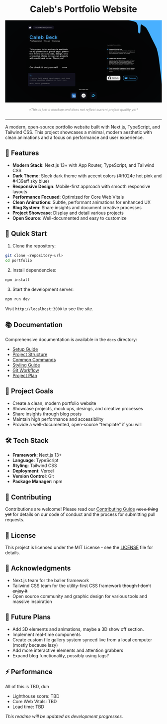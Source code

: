 <div align="center">
<h1>Caleb's Portfolio Website</h1>
</div>
<div align="center">
<img src="github_assets/landing page mockup professional v5.png" width="1000" />
  <h6 style="color: #8f8f8f; font-size: 0.75em;">*This is just a mockup and does not reflect current project quality yet*</h6>
</div>

---
A modern, open-source portfolio website built with Next.js, TypeScript, and Tailwind CSS. This project showcases a minimal, modern aesthetic with clean animations and a focus on performance and user experience.

## 🎨 Features

- **Modern Stack**: Next.js 13+ with App Router, TypeScript, and Tailwind CSS
- **Dark Theme**: Sleek dark theme with accent colors (#ff024e hot pink and #439eff sky blue)
- **Responsive Design**: Mobile-first approach with smooth responsive layouts
- **Performance Focused**: Optimized for Core Web Vitals
- **Clean Animations**: Subtle, performant animations for enhanced UX
- **Blog System**: Share insights and document creative processes
- **Project Showcase**: Display and detail various projects
- **Open Source**: Well-documented and easy to customize

## 🚀 Quick Start

1. Clone the repository:
```bash
git clone <repository-url>
cd portfolio
```

2. Install dependencies:
```bash
npm install
```

3. Start the development server:
```bash
npm run dev
```

Visit `http://localhost:3000` to see the site.

## 📚 Documentation

Comprehensive documentation is available in the `docs` directory:

- [Setup Guide](docs/development/setup.md)
- [Project Structure](docs/development/project-structure.md)
- [Common Commands](docs/development/commands.md)
- [Styling Guide](docs/development/styling-guide.md)
- [Git Workflow](docs/development/git-workflow.md)
- [Project Plan](docs/planning/project-plan.md)

## 🎯 Project Goals

- Create a clean, modern portfolio website
- Showcase projects, mock ups, desings, and creative processes
- Share insights through blog posts
- Maintain high performance and accessibility
- Provide a well-documented, open-source "template" if you will

## 🛠️ Tech Stack

- **Framework**: Next.js 13+
- **Language**: TypeScript
- **Styling**: Tailwind CSS
- **Deployment**: Vercel
- **Version Control**: Git
- **Package Manager**: npm

## 🤝 Contributing

Contributions are welcome! Please read our [Contributing Guide](docs/development/git-workflow.md) ~~not a thing yet~~ for details on our code of conduct and the process for submitting pull requests.

## 📝 License

This project is licensed under the MIT License - see the [LICENSE](LICENSE) file for details.

## 🙏 Acknowledgments

- Next.js team for the baller framework
- Tailwind CSS team for the utility-first CSS framework ~~though I don't enjoy it~~
- Open source community and graphic design for various tools and massive inspiration

## 🔮 Future Plans

- Add 3D elements and animations, maybe a 3D show off section.
- Implement real-time components
- Create custom file gallery system synced live from a local computer (mostly because lazy)
- Add more interactive elements and attention grabbers
- Expand blog functionality, possibly using tags?

## ⚡ Performance

All of this is TBD, duh
- Lighthouse score: TBD
- Core Web Vitals: TBD
- Load time: TBD

_This readme will be updated as development progresses._
